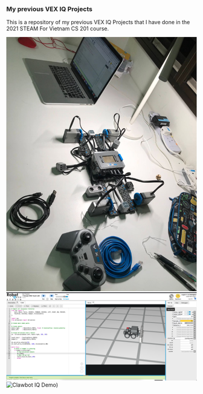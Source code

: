 ### My previous VEX IQ Projects
This is a repository of my previous VEX IQ Projects that I have done in the 2021 STEAM For Vietnam CS 201 course.

![IQ Test Bed](./images/IQ_Test_Bed.png)
![IQ Bumper With Touch LED Program Sample](./images/Vex_IQ_Bumper_with_Touch_LED_Program.png)
![Clawbot IQ Demo](https://drive.google.com/file/d/1X2M5UyhJu9hZwAhjyqwEVI4ogknuKcij/preview))
